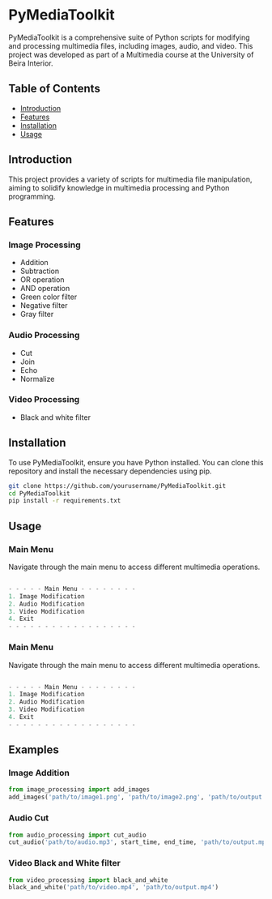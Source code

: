# PyMediaToolkit

PyMediaToolkit is a comprehensive suite of Python scripts for modifying and processing multimedia files, including images, audio, and video. This project was developed as part of a Multimedia course at the University of Beira Interior.

## Table of Contents

- [Introduction](#introduction)
- [Features](#features)
- [Installation](#installation)
- [Usage](#usage)

## Introduction

This project provides a variety of scripts for multimedia file manipulation, aiming to solidify knowledge in multimedia processing and Python programming.

## Features

### Image Processing

- Addition
- Subtraction
- OR operation
- AND operation
- Green color filter
- Negative filter
- Gray filter

### Audio Processing

- Cut
- Join
- Echo
- Normalize

### Video Processing

- Black and white filter

## Installation

To use PyMediaToolkit, ensure you have Python installed. You can clone this repository and install the necessary dependencies using pip.

```bash
git clone https://github.com/yourusername/PyMediaToolkit.git
cd PyMediaToolkit
pip install -r requirements.txt
```

## Usage

### Main Menu
Navigate through the main menu to access different multimedia operations.

```python

- - - - - Main Menu - - - - - - - -
1. Image Modification
2. Audio Modification
3. Video Modification
4. Exit
- - - - - - - - - - - - - - - - - -

```

### Main Menu
Navigate through the main menu to access different multimedia operations.

```python

- - - - - Main Menu - - - - - - - -
1. Image Modification
2. Audio Modification
3. Video Modification
4. Exit
- - - - - - - - - - - - - - - - - -

```

## Examples
### Image Addition
```python
from image_processing import add_images
add_images('path/to/image1.png', 'path/to/image2.png', 'path/to/output.png')
```

### Audio Cut
```python
from audio_processing import cut_audio
cut_audio('path/to/audio.mp3', start_time, end_time, 'path/to/output.mp3')
```

### Video Black and White filter
```python
from video_processing import black_and_white
black_and_white('path/to/video.mp4', 'path/to/output.mp4')
```
